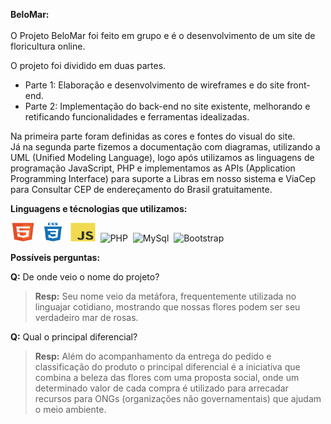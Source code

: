 **BeloMar:** <br><br>
O Projeto BeloMar foi feito em grupo e é o desenvolvimento de um site de floricultura online. <br>

O projeto foi dividido em duas partes.

- Parte 1: Elaboração e desenvolvimento de wireframes e do site front-end.​<br>
- Parte 2: Implementação do back-end no site existente, melhorando e retificando funcionalidades e ferramentas idealizadas.​

Na primeira parte foram definidas as cores e fontes do visual do site.<br>
Já na segunda parte fizemos a documentação com diagramas, utilizando a UML (Unified Modeling Language), logo após utilizamos as linguagens de programação JavaScript, PHP e implementamos as APIs (Application Programming Interface) para suporte a Libras em nosso sistema e ViaCep para Consultar CEP de endereçamento do Brasil gratuitamente.

**Linguagens e técnologias que utilizamos:** <br>
<p>
<img src="https://github.com/devicons/devicon/blob/master/icons/html5/html5-original.svg" title="HTML5" alt="HTML" width="40" height="30"/>&nbsp;
<img src="https://github.com/devicons/devicon/blob/master/icons/css3/css3-plain-wordmark.svg"  title="CSS3" alt="CSS" width="40" height="30"/>&nbsp;
<img src="https://github.com/devicons/devicon/blob/master/icons/javascript/javascript-original.svg" title="JavaScript" alt="JavaScript" width="40" height="30"/>&nbsp; 
<img src="https://cdn.jsdelivr.net/gh/devicons/devicon/icons/php/php-plain.svg" title="PHP" alt="PHP" width="40" height="30" />&nbsp; 
<img src="https://cdn.jsdelivr.net/gh/devicons/devicon/icons/mysql/mysql-original.svg" title="MySql" alt="MySql" width="40" height="30" />&nbsp;
<img src="https://cdn.jsdelivr.net/gh/devicons/devicon/icons/bootstrap/bootstrap-original-wordmark.svg" title="Bootstrap" alt="Bootstrap" width="40"height="30"/>&nbsp;
</p>


**Possíveis perguntas:**

**Q:** De onde veio o nome do projeto?
> **Resp:** Seu nome veio da metáfora, frequentemente utilizada no linguajar cotidiano, mostrando que nossas flores podem ser seu verdadeiro mar de rosas.

**Q:** Qual o principal diferencial?
> **Resp:** Além do acompanhamento da entrega do pedido e classificação do produto o principal diferencial é a iniciativa que combina a beleza das flores com uma proposta social, onde um determinado valor de cada compra é utilizado para arrecadar recursos para ONGs (organizações não governamentais) que ajudam o meio ambiente.

